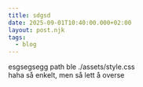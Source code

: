 ```yaml
---
title: sdgsd
date: 2025-09-01T10:40:00.000+02:00
layout: post.njk
tags:
  - blog
---
```

esgsegsegg path ble ./assets/style.css \
haha så enkelt, men så lett å overse

